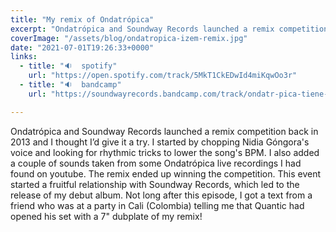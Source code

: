 ```yaml
---
title: "My remix of Ondatrópica"
excerpt: "Ondatrópica and Soundway Records launched a remix competition back in 2013 and I thought I’d give it a try"
coverImage: "/assets/blog/ondatropica-izem-remix.jpg"
date: "2021-07-01T19:26:33+0000"
links:
  - title: "🔉  spotify"
    url: "https://open.spotify.com/track/5MkT1CkEDwId4miKqwOo3r"
  - title: "🔉  bandcamp"
    url: "https://soundwayrecords.bandcamp.com/track/ondatr-pica-tiene-sabor-tiene-saz-n-dj-izem-remix"

---
```


Ondatrópica and Soundway Records launched a remix competition back in 2013 and I thought I’d give it a try. I started by chopping Nidia Góngora's voice and looking for rhythmic tricks to lower the song's BPM. I also added a couple of sounds taken from some Ondatrópica live recordings I had found on youtube. The remix ended up winning the competition. This event started a fruitful relationship with Soundway Records, which led to the release of my debut album. Not long after this episode, I got a text from a friend who was at a party in Cali (Colombia) telling me that Quantic had opened his set with a 7" dubplate of my remix!
